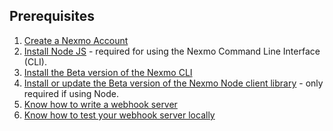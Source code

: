 ## Prerequisites

1. [Create a Nexmo Account](https://dashboard.nexmo.com/sign-in)
2. [Install Node JS](https://nodejs.org/en/download/) - required for using the Nexmo Command Line Interface (CLI).
3. [Install the Beta version of the Nexmo CLI](/messages/concepts/install-cli)
4. [Install or update the Beta version of the Nexmo Node client library](/messages/concepts/client-library) - only required if using Node.
5. [Know how to write a webhook server](/messages/building-blocks/inbound-message)
6. [Know how to test your webhook server locally](http://localhost:3000/concepts/guides/webhooks#using-ngrok-for-local-development)
